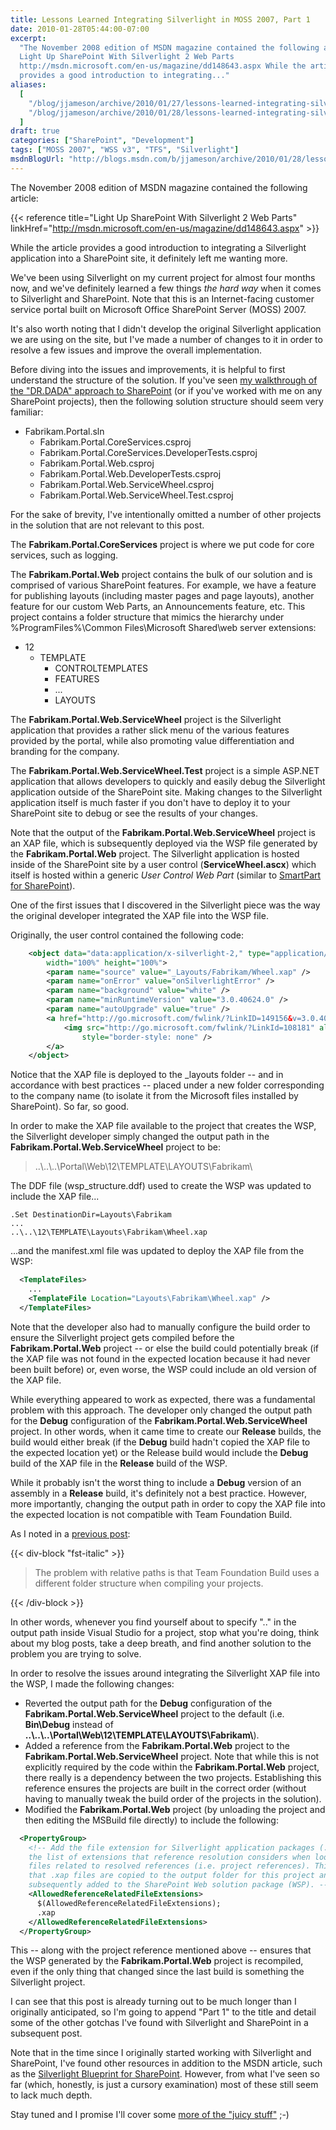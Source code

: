 ```yaml
---
title: Lessons Learned Integrating Silverlight in MOSS 2007, Part 1
date: 2010-01-28T05:44:00-07:00
excerpt:
  "The November 2008 edition of MSDN magazine contained the following article:
  Light Up SharePoint With Silverlight 2 Web Parts
  http://msdn.microsoft.com/en-us/magazine/dd148643.aspx While the article
  provides a good introduction to integrating..."
aliases:
  [
    "/blog/jjameson/archive/2010/01/27/lessons-learned-integrating-silverlight-in-moss-2007-part-1.aspx",
    "/blog/jjameson/archive/2010/01/28/lessons-learned-integrating-silverlight-in-moss-2007-part-1.aspx",
  ]
draft: true
categories: ["SharePoint", "Development"]
tags: ["MOSS 2007", "WSS v3", "TFS", "Silverlight"]
msdnBlogUrl: "http://blogs.msdn.com/b/jjameson/archive/2010/01/28/lessons-learned-integrating-silverlight-in-moss-2007-part-1.aspx"
---
```


The November 2008 edition of MSDN magazine contained the following article:

{{< reference title="Light Up SharePoint With Silverlight 2 Web Parts"
linkHref="http://msdn.microsoft.com/en-us/magazine/dd148643.aspx" >}}

While the article provides a good introduction to integrating a Silverlight
application into a SharePoint site, it definitely left me wanting more.

We've been using Silverlight on my current project for almost four months now,
and we've definitely learned a few things _the hard way_ when it comes to
Silverlight and SharePoint. Note that this is an Internet-facing customer
service portal built on Microsoft Office SharePoint Server (MOSS) 2007.

It's also worth noting that I didn't develop the original Silverlight
application we are using on the site, but I've made a number of changes to it in
order to resolve a few issues and improve the overall implementation.

Before diving into the issues and improvements, it is helpful to first
understand the structure of the solution. If you've seen
[my walkthrough of the "DR.DADA" approach to SharePoint](/blog/jjameson/2009/09/28/sample-walkthrough-of-the-dr-dada-approach-to-sharepoint)
(or if you've worked with me on any SharePoint projects), then the following
solution structure should seem very familiar:

- Fabrikam.Portal.sln
  - Fabrikam.Portal.CoreServices.csproj
  - Fabrikam.Portal.CoreServices.DeveloperTests.csproj
  - Fabrikam.Portal.Web.csproj
  - Fabrikam.Portal.Web.DeveloperTests.csproj
  - Fabrikam.Portal.Web.ServiceWheel.csproj
  - Fabrikam.Portal.Web.ServiceWheel.Test.csproj

For the sake of brevity, I've intentionally omitted a number of other projects
in the solution that are not relevant to this post.

The **Fabrikam.Portal.CoreServices** project is where we put code for core
services, such as logging.

The **Fabrikam.Portal.Web** project contains the bulk of our solution and is
comprised of various SharePoint features. For example, we have a feature for
publishing layouts (including master pages and page layouts), another feature
for our custom Web Parts, an Announcements feature, etc. This project contains a
folder structure that mimics the hierarchy under %ProgramFiles%\Common
Files\Microsoft Shared\web server extensions:

- 12
  - TEMPLATE
    - CONTROLTEMPLATES
    - FEATURES
    - ...
    - LAYOUTS

The **Fabrikam.Portal.Web.ServiceWheel** project is the Silverlight application
that provides a rather slick menu of the various features provided by the
portal, while also promoting value differentiation and branding for the company.

The **Fabrikam.Portal.Web.ServiceWheel.Test** project is a simple ASP.NET
application that allows developers to quickly and easily debug the Silverlight
application outside of the SharePoint site. Making changes to the Silverlight
application itself is much faster if you don't have to deploy it to your
SharePoint site to debug or see the results of your changes.

Note that the output of the **Fabrikam.Portal.Web.ServiceWheel** project is an
XAP file, which is subsequently deployed via the WSP file generated by the
**Fabrikam.Portal.Web** project. The Silverlight application is hosted inside of
the SharePoint site by a user control (**ServiceWheel.ascx**) which itself is
hosted within a generic _User Control Web Part_ (similar to
[SmartPart for SharePoint](http://www.codeplex.com/smartpart)).

One of the first issues that I discovered in the Silverlight piece was the way
the original developer integrated the XAP file into the WSP file.

Originally, the user control contained the following code:

```XML
    <object data="data:application/x-silverlight-2," type="application/x-silverlight-2"
        width="100%" height="100%">
        <param name="source" value="_Layouts/Fabrikam/Wheel.xap" />
        <param name="onError" value="onSilverlightError" />
        <param name="background" value="white" />
        <param name="minRuntimeVersion" value="3.0.40624.0" />
        <param name="autoUpgrade" value="true" />
        <a href="http://go.microsoft.com/fwlink/?LinkID=149156&v=3.0.40624.0" style="text-decoration: none">
            <img src="http://go.microsoft.com/fwlink/?LinkId=108181" alt="Get Microsoft Silverlight"
                style="border-style: none" />
        </a>
    </object>
```

Notice that the XAP file is deployed to the \_layouts folder -- and in
accordance with best practices -- placed under a new folder corresponding to the
company name (to isolate it from the Microsoft files installed by SharePoint).
So far, so good.

In order to make the XAP file available to the project that creates the WSP, the
Silverlight developer simply changed the output path in the
**Fabrikam.Portal.Web.ServiceWheel** project to be:

> ..\\..\\..\Portal\Web\12\TEMPLATE\LAYOUTS\Fabrikam\

The DDF file (wsp\_structure.ddf) used to create the WSP was updated to include
the XAP file...

```
.Set DestinationDir=Layouts\Fabrikam
...
..\..\12\TEMPLATE\Layouts\Fabrikam\Wheel.xap
```

...and the manifest.xml file was updated to deploy the XAP file from the WSP:

```XML
  <TemplateFiles>
    ...
    <TemplateFile Location="Layouts\Fabrikam\Wheel.xap" />
  </TemplateFiles>
```

Note that the developer also had to manually configure the build order to ensure
the Silverlight project gets compiled before the **Fabrikam.Portal.Web** project
-- or else the build could potentially break (if the XAP file was not found in
the expected location because it had never been built before) or, even worse,
the WSP could include an old version of the XAP file.

While everything appeared to work as expected, there was a fundamental problem
with this approach. The developer only changed the output path for the **Debug**
configuration of the **Fabrikam.Portal.Web.ServiceWheel** project. In other
words, when it came time to create our **Release** builds, the build would
either break (if the **Debug** build hadn't copied the XAP file to the expected
location yet) or the Release build would include the **Debug** build of the XAP
file in the **Release** build of the WSP.

While it probably isn't the worst thing to include a **Debug** version of an
assembly in a **Release** build, it's definitely not a best practice. However,
more importantly, changing the output path in order to copy the XAP file into
the expected location is not compatible with Team Foundation Build.

As I noted in a
[previous post](/blog/jjameson/2009/11/18/building-sharepoint-wsps-with-team-foundation-build):

{{< div-block "fst-italic" >}}

> The problem with relative paths is that Team Foundation Build uses a different
> folder structure when compiling your projects.

{{< /div-block >}}

In other words, whenever you find yourself about to specify ".." in the output
path inside Visual Studio for a project, stop what you're doing, think about my
blog posts, take a deep breath, and find another solution to the problem you are
trying to solve.

In order to resolve the issues around integrating the Silverlight XAP file into
the WSP, I made the following changes:

- Reverted the output path for the **Debug** configuration of the
  **Fabrikam.Portal.Web.ServiceWheel** project to the default (i.e.
  **Bin\Debug** instead of
  **..\\..\\..\Portal\Web\12\TEMPLATE\LAYOUTS\Fabrikam\\**).
- Added a reference from the **Fabrikam.Portal.Web** project to the
  **Fabrikam.Portal.Web.ServiceWheel** project. Note that while this is not
  explicitly required by the code within the **Fabrikam.Portal.Web** project,
  there really is a dependency between the two projects. Establishing this
  reference ensures the projects are built in the correct order (without having
  to manually tweak the build order of the projects in the solution).
- Modified the **Fabrikam.Portal.Web** project (by unloading the project and
  then editing the MSBuild file directly) to include the following:

```XML
  <PropertyGroup>
    <!-- Add the file extension for Silverlight application packages (.xap) to
    the list of extensions that reference resolution considers when looking for
    files related to resolved references (i.e. project references). This ensures
    that .xap files are copied to the output folder for this project and
    subsequently added to the SharePoint Web solution package (WSP). -->
    <AllowedReferenceRelatedFileExtensions>
      $(AllowedReferenceRelatedFileExtensions);
      .xap
    </AllowedReferenceRelatedFileExtensions>
  </PropertyGroup>
```

This -- along with the project reference mentioned above -- ensures that the WSP
generated by the **Fabrikam.Portal.Web** project is recompiled, even if the only
thing that changed since the last build is something the Silverlight project.

I can see that this post is already turning out to be much longer than I
originally anticipated, so I'm going to append "Part 1" to the title and detail
some of the other gotchas I've found with Silverlight and SharePoint in a
subsequent post.

Note that in the time since I originally started working with Silverlight and
SharePoint, I've found other resources in addition to the MSDN article, such as
the
[Silverlight Blueprint for SharePoint](http://msdn.microsoft.com/en-us/sharepoint/cc303301.aspx).
However, from what I've seen so far (which, honestly, is just a cursory
examination) most of these still seem to lack much depth.

Stay tuned and I promise I'll cover some
[more of the "juicy stuff"](/blog/jjameson/2010/01/29/lessons-learned-integrating-silverlight-in-moss-2007-part-2)
;-)
